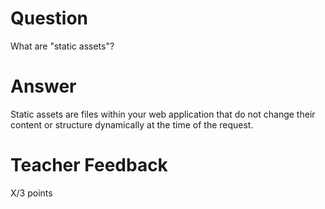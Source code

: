 # Question

What are "static assets"?

# Answer
Static assets are files within your web application that do not change their content or structure dynamically at the time of the request.
# Teacher Feedback

X/3 points